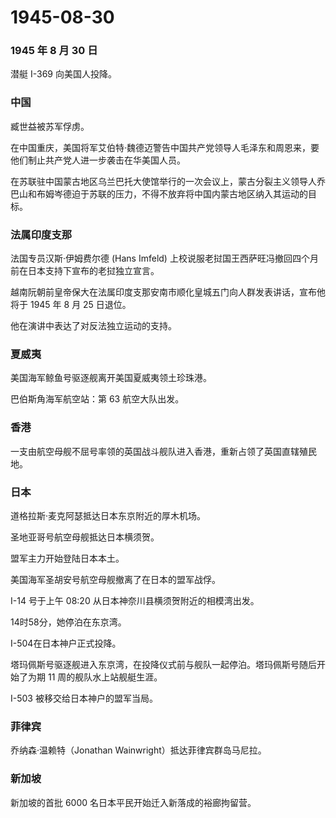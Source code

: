 # 1945-08-30

### 1945 年 8 月 30 日

潜艇 I-369 向美国人投降。

### 中国

臧世益被苏军俘虏。

在中国重庆，美国将军艾伯特·魏德迈警告中国共产党领导人毛泽东和周恩来，要他们制止共产党人进一步袭击在华美国人员。

在苏联驻中国蒙古地区乌兰巴托大使馆举行的一次会议上，蒙古分裂主义领导人乔巴山和布姆岑德迫于苏联的压力，不得不放弃将中国内蒙古地区纳入其运动的目标。

### 法属印度支那

法国专员汉斯·伊姆费尔德 (Hans Imfeld)
上校说服老挝国王西萨旺冯撤回四个月前在日本支持下宣布的老挝独立宣言。

越南阮朝前皇帝保大在法属印度支那安南市顺化皇城五门向人群发表讲话，宣布他将于
1945 年 8 月 25 日退位。

他在演讲中表达了对反法独立运动的支持。

### 夏威夷

美国海军鲸鱼号驱逐舰离开美国夏威夷领土珍珠港。

巴伯斯角海军航空站：第 63 航空大队出发。

### 香港

一支由航空母舰不屈号率领的英国战斗舰队进入香港，重新占领了英国直辖殖民地。

### 日本

道格拉斯·麦克阿瑟抵达日本东京附近的厚木机场。

圣地亚哥号航空母舰抵达日本横须贺。

盟军主力开始登陆日本本土。

美国海军圣胡安号航空母舰撤离了在日本的盟军战俘。

I-14 号于上午 08:20 从日本神奈川县横须贺附近的相模湾出发。

14时58分，她停泊在东京湾。

I-504在日本神户正式投降。

塔玛佩斯号驱逐舰进入东京湾，在投降仪式前与舰队一起停泊。塔玛佩斯号随后开始了为期
11 周的舰队水上站舰艇生涯。

I-503 被移交给日本神户的盟军当局。

### 菲律宾

乔纳森·温赖特（Jonathan Wainwright）抵达菲律宾群岛马尼拉。

### 新加坡

新加坡的首批 6000 名日本平民开始迁入新落成的裕廊拘留营。